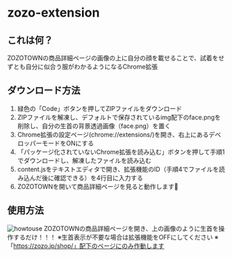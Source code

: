 # zozo-extension

## これは何？
ZOZOTOWNの商品詳細ページの画像の上に自分の顔を載せることで、試着をせずとも自分に似合う服がわかるようになるChrome拡張

## ダウンロード方法
1. 緑色の「Code」ボタンを押してZIPファイルをダウンロード
2. ZIPファイルを解凍し、デフォルトで保存されているimg配下のface.pngを削除し、自分の生首の背景透過画像（face.png）を置く
3. Chrome拡張の設定ページ(chrome://extensions/)を開き、右上にあるデベロッパーモードをONにする
4. 「パッケージ化されていないChrome拡張を読み込む」ボタンを押して手順1でダウンロードし、解凍したファイルを読み込む
5. content.jsをテキストエディタで開き、拡張機能のID（手順4でファイルを読み込んだ後に確認できる）を4行目に入力する
5. ZOZOTOWNを開いて商品詳細ページを見ると動作します🎉

## 使用方法
![howtouse](https://user-images.githubusercontent.com/49139795/151659163-4e5fc9e4-be39-4dda-848f-53908f7acf2f.jpg)
ZOZOTOWNの商品詳細ページを開き、上の画像のように生首を操作するだけ！！！
※生首表示が不要な場合は拡張機能をOFFにしてください
※「https://zozo.jp/shop/」配下のページにのみ作動します
